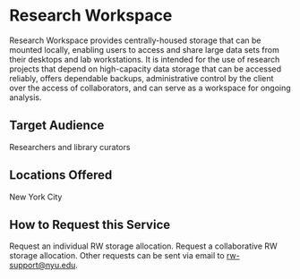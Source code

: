 # Research Workspace
Research Workspace provides centrally-housed storage that can be mounted locally, enabling users to access and share large data sets from their desktops and lab workstations. It is intended for the use of research projects that depend on high-capacity data storage that can be accessed reliably, offers dependable backups, administrative control by the client over the access of collaborators, and can serve as a workspace for ongoing analysis.

## Target Audience
Researchers and library curators

## Locations Offered
New York City

## How to Request this Service
Request an individual RW storage allocation.
Request a collaborative RW storage allocation.
Other requests can be sent via email to rw-support@nyu.edu.

